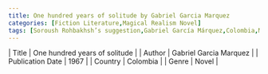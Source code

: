 ```yaml
---
title: One hundred years of solitude by Gabriel Garcia Marquez
categories: [Fiction Literature,Magical Realism Novel]
tags: [Soroush Rohbakhsh’s suggestion,Gabriel García Márquez,Colombia,Magical Realism,comedy,book club]
---
```

        
| Title | One hundred years of solitude  |
| Author |  Gabriel Garcia Marquez  |
| Publication Date | 1967   |
| Country | Colombia |
| Genre | Novel  |
        